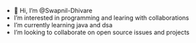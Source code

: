 - 👋 Hi, I’m @Swapnil-Dhivare
- I’m interested in programming and learing with collaborations
- I’m currently learning java and dsa 
- I’m looking to collaborate on open source issues and projects
  

<!---
Swapnil-Dhivare/Swapnil-Dhivare is a ✨ special ✨ repository because its `README.md` (this file) appears on your GitHub profile.
You can click the Preview link to take a look at your changes.
--->

